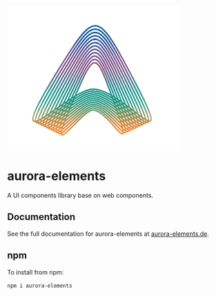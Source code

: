 <img src="./aurora-logo.png" alt="aurora-elements" width="400" height="335">


# aurora-elements
A UI components library base on web components.


## Documentation

See the full documentation for aurora-elements at [aurora-elements.de](https://aurora-elements.de).


## npm

To install from npm:

```sh
npm i aurora-elements
```